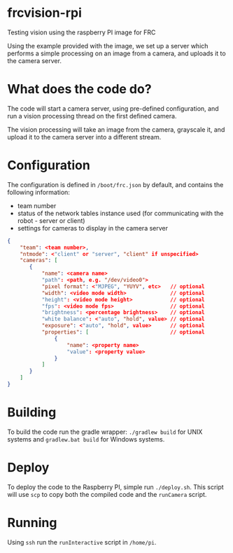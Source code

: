 # frcvision-rpi

Testing vision using the raspberry PI image for FRC

Using the example provided with the image, we set up a server which performs a simple processing on an image from a camera, and uploads it to the camera server.

# What does the code do?

The code will start a camera server, using pre-defined configuration, and run a vision processing thread on the first
defined camera.

The vision processing will take an image from the camera, grayscale it, and upload it to the camera server into a different stream.

# Configuration

The configuration is defined in `/boot/frc.json` by default, and contains the following information:

- team number
- status of the network tables instance used (for communicating with the robot - server or client)
- settings for cameras to display in the camera server

```JSON
{
	"team": <team number>,
	"ntmode": <"client" or "server", "client" if unspecified>
	"cameras": [
	   {
	       "name": <camera name>
	       "path": <path, e.g. "/dev/video0">
	       "pixel format": <"MJPEG", "YUYV", etc>   // optional
	       "width": <video mode width>              // optional
	       "height": <video mode height>            // optional
	       "fps": <video mode fps>                  // optional
	       "brightness": <percentage brightness>    // optional
	       "white balance": <"auto", "hold", value> // optional
	       "exposure": <"auto", "hold", value>      // optional
	       "properties": [                          // optional
	           {
	               "name": <property name>
	               "value": <property value>
	           }
	       ]
	   }
	]
}
```

# Building

To build the code run the gradle wrapper: `./gradlew build` for UNIX systems and `gradlew.bat build` for Windows systems.

# Deploy

To deploy the code to the Raspberry PI, simple run `./deploy.sh`. This script will use `scp` to copy both the compiled code and the `runCamera` script.

# Running

Using `ssh` run the `runInteractive` script in `/home/pi`.
